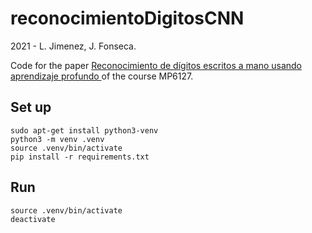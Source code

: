 # reconocimientoDigitosCNN
2021 - L. Jimenez, J. Fonseca.

Code for the paper [Reconocimiento de dígitos escritos a mano usando aprendizaje profundo
](https://www.academia.edu/40196440/Reconocimiento_de_d%C3%ADgitos_escritos_a_mano_usando_aprendizaje_profundo) of the course MP6127.

## Set up
```
sudo apt-get install python3-venv
python3 -m venv .venv
source .venv/bin/activate
pip install -r requirements.txt
```

## Run
```
source .venv/bin/activate
deactivate
```

